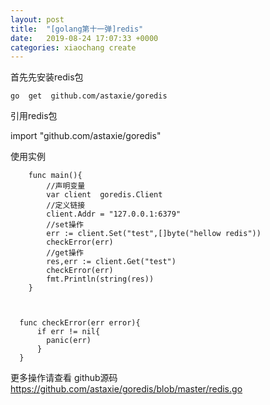 ```yaml
---
layout: post
title:  "[golang第十一弹]redis"
date:   2019-08-24 17:07:33 +0000
categories: xiaochang create
---
```


首先先安装redis包
  
    go  get  github.com/astaxie/goredis
    
引用redis包

   import "github.com/astaxie/goredis"
   
   
使用实例


        func main(){
            //声明变量
            var client  goredis.Client
            //定义链接
            client.Addr = "127.0.0.1:6379"
            //set操作
            err := client.Set("test",[]byte("hellow redis"))
            checkError(err)
            //get操作
            res,err := client.Get("test")
            checkError(err)
            fmt.Println(string(res))
        }



      func checkError(err error){
          if err != nil{
            panic(err)
          }
      }
      
  
  
更多操作请查看 github源码  https://github.com/astaxie/goredis/blob/master/redis.go
  

